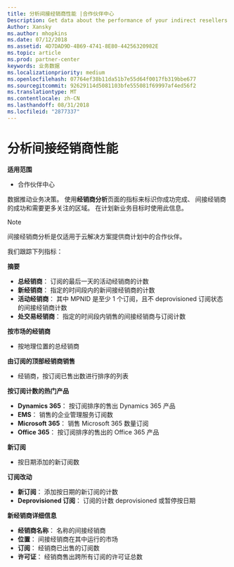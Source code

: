 ```yaml
---
title: 分析间接经销商性能 |合作伙伴中心
Description: Get data about the performance of your indirect resellers.
Author: Xansky
ms.author: mhopkins
ms.date: 07/12/2018
ms.assetid: 4D7DAD9D-4B69-4741-8E80-44256320982E
ms.topic: article
ms.prod: partner-center
keywords: 业务数据
ms.localizationpriority: medium
ms.openlocfilehash: 07764ef38b11da51b7e55d64f0017fb319bbe677
ms.sourcegitcommit: 92629114d5081103bfe555081f69997af4ed56f2
ms.translationtype: MT
ms.contentlocale: zh-CN
ms.lasthandoff: 08/31/2018
ms.locfileid: "2877337"
---
```

# <a name="analyze-indirect-resellers-performance"></a>分析间接经销商性能 

**适用范围**
- 合作伙伴中心

数据推动业务决策。 使用**经销商分析**页面的指标来标识你成功完成、 间接经销商的成功和需要更多关注的区域。 在计划新业务目标时使用此信息。

> [!NOTE]
> 间接经销商分析是仅适用于云解决方案提供商计划中的合作伙伴。

我们跟踪下列指标：

**摘要**  
 - **总经销商**： 订阅的最后一天的活动经销商的计数  
 - **新经销商**： 指定的时间段内的新间接经销商的计数  
 - **活动经销商**： 其中 MPNID 是至少 1 个订阅，且不 deprovisioned 订阅状态的间接经销商计数  
 - **处交易经销商**： 指定的时间段内销售的间接经销商与订阅计数  

**按市场的经销商**  
 - 按地理位置的总经销商  

**由订阅的顶部经销商销售**
 - 经销商，按订阅已售出数进行排序的列表  

**按订阅计数的热门产品**  
 - **Dynamics 365**： 按订阅排序的售出 Dynamics 365 产品  
 - **EMS**： 销售的企业管理服务订阅数  
 - **Microsoft 365**： 销售 Microsoft 365 数量订阅  
 - **Office 365**： 按订阅排序的售出的 Office 365 产品  

**新订阅**  
 - 按日期添加的新订阅数  

**订阅改动**  
 - **新订阅**： 添加按日期的新订阅的计数  
 - **Deprovisioned 订阅**： 订阅的计数 deprovisioned 或暂停按日期  

**新经销商详细信息**  
 - **经销商名称**： 名称的间接经销商  
 - **位置**： 间接经销商在其中运行的市场  
 - **订阅**： 经销商已出售的订阅数  
 - **许可证**： 经销商售出跨所有订阅的许可证总数  
  
  